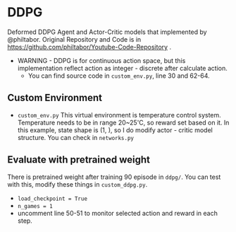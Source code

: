 # DDPG
Deformed DDPG Agent and Actor-Critic models that implemented by @philtabor.
Original Repository and Code is in https://github.com/philtabor/Youtube-Code-Repository .

- WARNING - DDPG is for continuous action space, but this implementation reflect action as integer - discrete after calculate action. 
    - You can find source code in `custom_env.py`, line 30 and 62-64.


## Custom Environment
- `custom_env.py`
This virtual environment is temperature control system.
Temperature needs to be in range 20~25'C, so reward set based on it.
In this example, state shape is (1, ), so I do modify actor - critic model structure. You can check in `networks.py` 

## Evaluate with pretrained weight
There is pretrained weight after training 90 episode in `ddpg/`.
You can test with this, modify these things in `custom_ddpg.py`.
- `load_checkpoint = True`
- `n_games = 1`
- uncomment line 50-51 to monitor selected action and reward in each step.